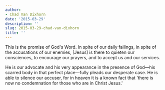 ```yaml
---
author:
- Chad Van Dixhorn
date: '2015-03-29'
description: ''
slug: 2015-03-29-chad-van-dixhorn
title: ''
---
```

This is the promise of God's Word. In spite of our daily failings, in spite of the accusations of our enemies, [Jesus] is there to quieten our consciences, to encourage our prayers, and to accept us and our services.

He is our advocate and his very appearance in the presence of God—his scarred body in that perfect place—fully pleads our desperate case. He is able to silence our accuser, for in heaven it is a known fact that 'there is now no condemnation for those who are in Christ Jesus.'



